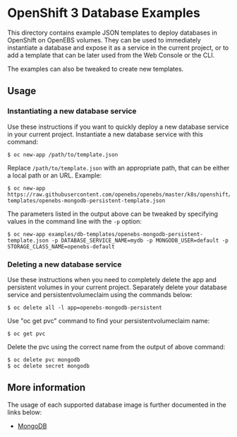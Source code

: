 OpenShift 3 Database Examples
=============================

This directory contains example JSON templates to deploy databases in OpenShift
on OpenEBS volumes. They can be used to immediately instantiate a database and
expose it as a service in the current project, or to add a template that can be
later used from the Web Console or the CLI.

The examples can also be tweaked to create new templates.


## Usage

### Instantiating a new database service

Use these instructions if you want to quickly deploy a new database service in
your current project. Instantiate a new database service with this command:

    $ oc new-app /path/to/template.json

Replace `/path/to/template.json` with an appropriate path, that can be either a
local path or an URL. Example:

    $ oc new-app https://raw.githubusercontent.com/openebs/openebs/master/k8s/openshift/examples/db-templates/openebs-mongodb-persistent-template.json

The parameters listed in the output above can be tweaked by specifying values in
the command line with the `-p` option:

    $ oc new-app examples/db-templates/openebs-mongodb-persistent-template.json -p DATABASE_SERVICE_NAME=mydb -p MONGODB_USER=default -p STORAGE_CLASS_NAME=openebs-default

### Deleting a new database service

Use these instructions when you need to completely delete the app and persistent
volumes in your current project. Separately delete your database service and
persistentvolumeclaim using the commands below:

    $ oc delete all -l app=openebs-mongodb-persistent

Use "oc get pvc" command to find your persistentvolumeclaim name:

    $ oc get pvc

Delete the pvc using the correct name from the output of above command:

    $ oc delete pvc mongodb
    $ oc delete secret mongodb

## More information

The usage of each supported database image is further documented in the links
below:

- [MongoDB](https://docs.openshift.org/latest/using_images/db_images/mongodb.html)
